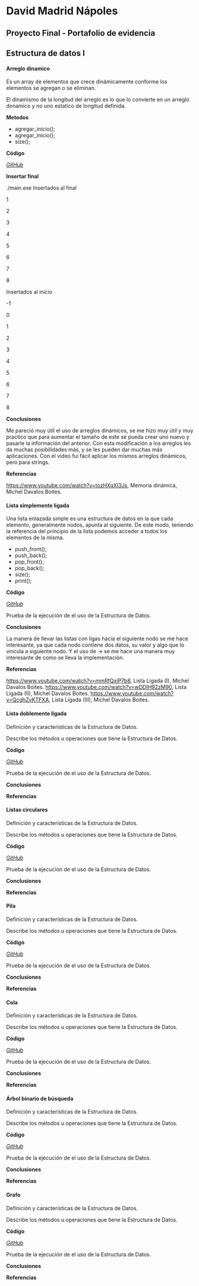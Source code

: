 
# David Madrid Nápoles

## Proyecto Final - Portafolio de evidencia

## Estructura de datos I


#### Arreglo dinamico

Es un array de elementos que crece dinámicamente conforme los elementos se agregan o se eliminan.

El dinamismo de la longitud del arreglo es lo que lo convierte en un arreglo donamico y no uno estatico de longitud definida.

**Metodos**
- agregar_inicio();
- agregar_inicio();
- size();

**Código** 

*[GitHub](https://github.com/Daviiduhh/arreglo-dinamico)*

**Insertar final**

./main.exe
Insertados al final

1

2

3

4

5

6

7

8

Insertados al inicio

-1

0

1

2

3

4

5

6

7

8

**Conclusiones**

Me pareció muy útil el uso de arreglos dinámicos, se me hizo muy útil y muy practico que para
aumentar el tamaño de este se pueda crear uno nuevo y pasarle la información del anterior.
Con esta modificación a los arreglos les da muchas posibilidades más, y se les pueden dar muchas
más aplicaciones.
Con el video fui fácil aplicar los mismos arreglos dinámicos, pero para strings.

**Referencias**

https://www.youtube.com/watch?v=tozHXqXI3Js, Memoria dinámica, Michel Davalos Boites.


#### Lista simplemente ligada

Una lista enlazada simple es una estructura de datos en la que cada elemento, generalmente nodos, apunta al siguiente. De este modo, teniendo la referencia del principio de la lista podemos acceder a todos los elementos de la misma.

- push_front();
- push_back();
- pop_front();
- pop_back();
- size();
- print();

**Código** 

*[GitHub](https://github.com/Daviiduhh/lista-simplemente-ligada)*

Prueba de la ejecución de el uso de la Estructura de Datos.

**Conclusiones**

La manera de llevar las listas con ligas hacia el siguiente nodo se me hace interesante, ya que cada
nodo contiene dos datos, su valor y algo que lo vincula a siguiente nodo. Y el uso de -> se me hace
una manera muy interesante de como se lleva la implementación.

**Referencias**

https://www.youtube.com/watch?v=mmRfQxiP7b8, Lista Ligada (I), Michel Davalos Boites.
https://www.youtube.com/watch?v=wDDIH92zM90, Lista Ligada (II), Michel Davalos Boites.
https://www.youtube.com/watch?v=QcghZvKTFXA, Lista Ligada (III), Michel Davalos Boites.


#### Lista doblemente ligada

Definición y características de la Estructura de Datos.

Describe los métodos u operaciones que tiene la Estructura de Datos.

**Código** 

*[GitHub](https://github.com/Daviiduhh/lista-doblemente-ligada)*

Prueba de la ejecución de el uso de la Estructura de Datos.

**Conclusiones**

**Referencias**


#### Listas circulares

Definición y características de la Estructura de Datos.

Describe los métodos u operaciones que tiene la Estructura de Datos.

**Código** 

*[GitHub](https://github.com/Daviiduhh/lista-circular)*

Prueba de la ejecución de el uso de la Estructura de Datos.

**Conclusiones**

**Referencias**


#### Pila

Definición y características de la Estructura de Datos.

Describe los métodos u operaciones que tiene la Estructura de Datos.

**Código** 

*[GitHub](https://github.com/Daviiduhh/pilas-y-colas)*

Prueba de la ejecución de el uso de la Estructura de Datos.

**Conclusiones**

**Referencias**


#### Cola

Definición y características de la Estructura de Datos.

Describe los métodos u operaciones que tiene la Estructura de Datos.

**Código** 

*[GitHub](https://github.com/Daviiduhh/pilas-y-colas)*

Prueba de la ejecución de el uso de la Estructura de Datos.

**Conclusiones**

**Referencias**


#### Árbol binario de búsqueda

Definición y características de la Estructura de Datos.

Describe los métodos u operaciones que tiene la Estructura de Datos.

**Código** 

*[GitHub](https://github.com/Daviiduhh/arbol-busqueda-binaria)*

Prueba de la ejecución de el uso de la Estructura de Datos.

**Conclusiones**

**Referencias**


#### Grafo

Definición y características de la Estructura de Datos.

Describe los métodos u operaciones que tiene la Estructura de Datos.

**Código** 

*[GitHub](https://github.com/Daviiduhh/)*


Prueba de la ejecución de el uso de la Estructura de Datos.

**Conclusiones**

**Referencias**